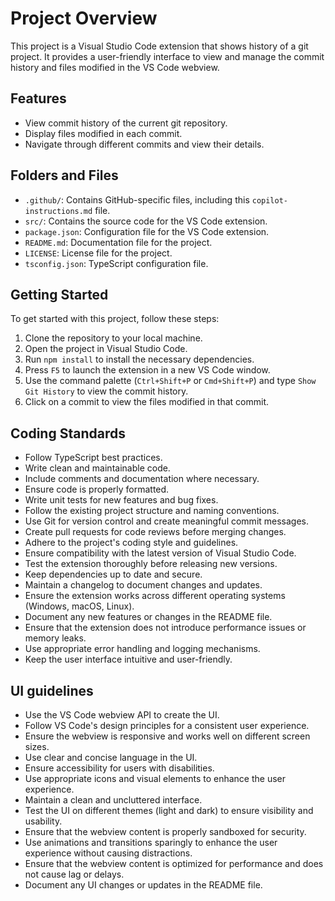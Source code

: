 # Project Overview

This project is a Visual Studio Code extension that shows history of a git project.
It provides a user-friendly interface to view and manage the commit history and files modified in the VS Code webview.

## Features

- View commit history of the current git repository.
- Display files modified in each commit.
- Navigate through different commits and view their details.

## Folders and Files

- `.github/`: Contains GitHub-specific files, including this `copilot-instructions.md` file.
- `src/`: Contains the source code for the VS Code extension.
- `package.json`: Configuration file for the VS Code extension.
- `README.md`: Documentation file for the project.
- `LICENSE`: License file for the project.
- `tsconfig.json`: TypeScript configuration file.

## Getting Started

To get started with this project, follow these steps:
1. Clone the repository to your local machine.
2. Open the project in Visual Studio Code.
3. Run `npm install` to install the necessary dependencies.
4. Press `F5` to launch the extension in a new VS Code window.
5. Use the command palette (`Ctrl+Shift+P` or `Cmd+Shift+P`) and type `Show Git History` to view the commit history.
6. Click on a commit to view the files modified in that commit.

## Coding Standards

- Follow TypeScript best practices.
- Write clean and maintainable code.
- Include comments and documentation where necessary.
- Ensure code is properly formatted.
- Write unit tests for new features and bug fixes.
- Follow the existing project structure and naming conventions.
- Use Git for version control and create meaningful commit messages.
- Create pull requests for code reviews before merging changes.
- Adhere to the project's coding style and guidelines.
- Ensure compatibility with the latest version of Visual Studio Code.
- Test the extension thoroughly before releasing new versions.
- Keep dependencies up to date and secure.
- Maintain a changelog to document changes and updates.
- Ensure the extension works across different operating systems (Windows, macOS, Linux).
- Document any new features or changes in the README file.
- Ensure that the extension does not introduce performance issues or memory leaks.
- Use appropriate error handling and logging mechanisms.
- Keep the user interface intuitive and user-friendly.

## UI guidelines

- Use the VS Code webview API to create the UI.
- Follow VS Code's design principles for a consistent user experience.
- Ensure the webview is responsive and works well on different screen sizes.
- Use clear and concise language in the UI.
- Ensure accessibility for users with disabilities.
- Use appropriate icons and visual elements to enhance the user experience.
- Maintain a clean and uncluttered interface.
- Test the UI on different themes (light and dark) to ensure visibility and usability.
- Ensure that the webview content is properly sandboxed for security.
- Use animations and transitions sparingly to enhance the user experience without causing distractions.
- Ensure that the webview content is optimized for performance and does not cause lag or delays.
- Document any UI changes or updates in the README file.
